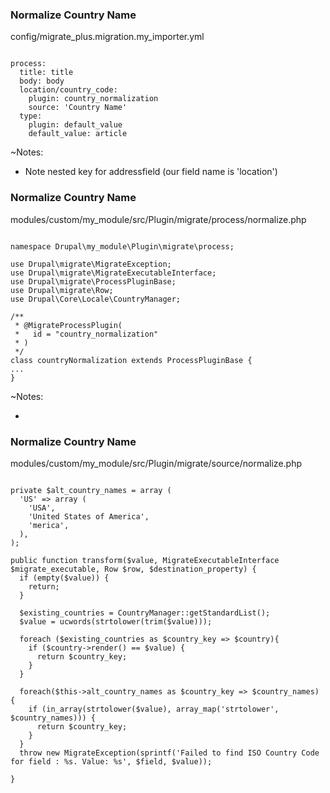 ### Normalize Country Name

config/migrate_plus.migration.my_importer.yml

<pre><code data-trim data-noescape>
process:
  title: title
  body: body
  location/country_code:
    plugin: country_normalization
    source: 'Country Name'
  type:
    plugin: default_value
    default_value: article
</code></pre>

~Notes:

* Note nested key for addressfield (our field name is 'location')


### Normalize Country Name

modules/custom/my_module/src/Plugin/migrate/process/normalize.php

<pre><code class="php" data-trim data-noescape>
namespace Drupal\my_module\Plugin\migrate\process;

use Drupal\migrate\MigrateException;
use Drupal\migrate\MigrateExecutableInterface;
use Drupal\migrate\ProcessPluginBase;
use Drupal\migrate\Row;
use Drupal\Core\Locale\CountryManager;

/**
 * @MigrateProcessPlugin(
 *   id = "country_normalization"
 * )
 */
class countryNormalization extends ProcessPluginBase {
...
}
</code></pre>

~Notes:

*


### Normalize Country Name

modules/custom/my_module/src/Plugin/migrate/source/normalize.php

<pre><code class="php" data-trim data-noescape>
private $alt_country_names = array (
  'US' => array (
    'USA',
    'United States of America',
    'merica',
  ),
);

public function transform($value, MigrateExecutableInterface $migrate_executable, Row $row, $destination_property) {
  if (empty($value)) {
    return;
  }

  $existing_countries = CountryManager::getStandardList();
  $value = ucwords(strtolower(trim($value)));

  foreach ($existing_countries as $country_key => $country){
    if ($country->render() == $value) {
      return $country_key;
    }
  }

  foreach($this->alt_country_names as $country_key => $country_names) {
    if (in_array(strtolower($value), array_map('strtolower', $country_names))) {
      return $country_key;
    }
  }
  throw new MigrateException(sprintf('Failed to find ISO Country Code for field : %s. Value: %s', $field, $value));

}
</code></pre>
